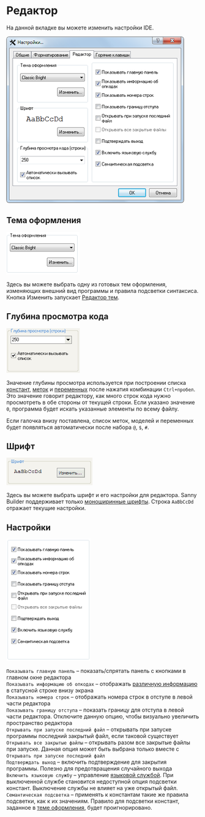 # Редактор

На данной вкладке вы можете изменить настройки IDE.

![](../.gitbook/assets/options-editor-ru.png)

## Тема оформления

![](../.gitbook/assets/options-theme-select-ru.png)

Здесь вы можете выбрать одну из готовых тем оформления, изменяющих внешний вид программы и правила подсветки синтаксиса. Кнопка Изменить запускает [Редактор тем](theme-editor.md).

## Глубина просмотра кода

![](../.gitbook/assets/editor02.gif)

Значение глубины просмотра используется при построении списка [констант](../coding/constants.md), [меток](../coding/data-types.md#metki) и [переменных](../coding/variables.md) после нажатия комбинации `Ctrl+пробел`. Это значение говорит редактору, как много строк кода нужно просмотреть в обе стороны от текущей строки. Если указано значение `0`, программа будет искать указанные элементы по всему файлу.

Если галочка внизу поставлена, список меток, моделей и переменных будет появляться автоматически после набора  `@`, `$`, `#`.

## Шрифт

![](../.gitbook/assets/editor04.gif)

Здесь вы можете выбрать шрифт и его настройки для редактора. Sanny Builder поддерживает только [моноширинные шрифты](https://ru.wikipedia.org/wiki/%D0%9C%D0%BE%D0%BD%D0%BE%D1%88%D0%B8%D1%80%D0%B8%D0%BD%D0%BD%D1%8B%D0%B9_%D1%88%D1%80%D0%B8%D1%84%D1%82). Строка `AaBbCcDd` отражает текущие настройки.

## Настройки

![](../.gitbook/assets/options-editor-settings.ru.png)

`Показывать главную панель` – показать/спрятать панель с кнопками в главном окне редактора  
`Показывать информацию об опкодах` – отображать [различную информацию](../features.md#pokaz-razlichnoi-informacii-o-tekushem-opkode) в статусной строке внизу экрана   
`Показывать номера строк` – отображать номера строк в отступе в левой части редактора   
`Показывать границу отступа` – показать границу для отступа в левой части редактора. Отключите данную опцию, чтобы визуально увеличить пространство редактора  
`Открывать при запуске последний файл` – открывать при запуске программы последний закрытый файл, если таковой существует  
`Открывать все закрытые файлы` – открывать разом все закрытые файлы при запуске. Данная опция может быть выбрана только вместе с `Открывать при запуске последний файл`  
`Подтверждать выход` – включить подтверждение для закрытия программы. Полезно для предотвращения случайного выхода  
`Включить языковую службу` – управление [языковой службой](../language-service.md). При выключенной службе становится недоступной опция подсветки констант. Выключение службы не влияет на уже открытый файл.  
`Семантическая подсветка` – применять к константам такие же правила подсветки, как к их значениям. Правило для подсветки констант, заданное в [теме оформления](theme-editor.md#code-elements), будет проигнорировано.

